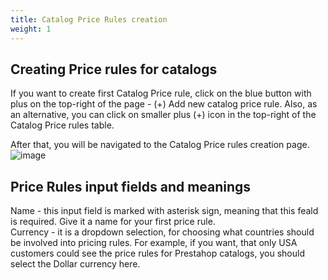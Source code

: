 ```yaml
---
title: Catalog Price Rules creation
weight: 1
---
```


## Creating Price rules for catalogs

If you want to create first Catalog Price rule, click on the blue button with plus on the top-right of the page - (+) Add new catalog price rule. Also, as an alternative, you can click on smaller plus (+) icon in the top-right of the Catalog Price rules table.

After that, you will be navigated to the Catalog Price rules creation page.
![image](https://user-images.githubusercontent.com/29095235/136797959-3a97e049-00a4-42f5-97b2-af1c6d152a80.png)

## Price Rules input fields and meanings

 Name - this input field is marked with asterisk sign, meaning that this feald is required. Give it a name for your first price rule.<br>
 Currency - it is a dropdown selection, for choosing what countries should be involved into pricing rules. For example, if you want, that only USA customers could see the price rules for Prestahop catalogs, you should select the Dollar currency here.
